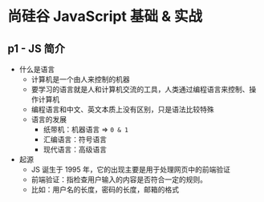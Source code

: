 # 尚硅谷 JavaScript 基础 & 实战

## p1 - JS 简介

- 什么是语言
  - 计算机是一个由人来控制的机器
  - 要学习的语言就是人和计算机交流的工具，人类通过编程语言来控制、操作计算机
  - 编程语言和中文、英文本质上没有区别，只是语法比较特殊
  - 语言的发展
    - 纸带机：机器语言 => `0 & 1`
    - 汇编语言：符号语言
    - 现代语言：高级语言
- 起源
  - JS 诞生于 1995 年，它的出现主要是用于处理网页中的前端验证
  - 前端验证：指检查用户输入的内容是否符合一定的规则。
  - 比如：用户名的长度，密码的长度，邮箱的格式
